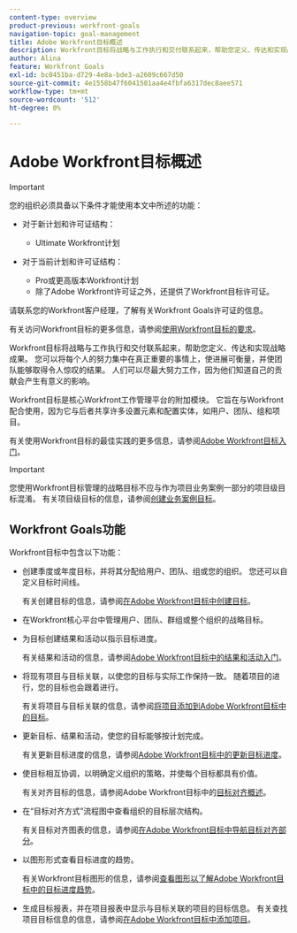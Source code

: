 ```yaml
---
content-type: overview
product-previous: workfront-goals
navigation-topic: goal-management
title: Adobe Workfront目标概述
description: Workfront目标将战略与工作执行和交付联系起来，帮助您定义、传达和实现战略成果。
author: Alina
feature: Workfront Goals
exl-id: bc0451ba-d729-4e8a-bde3-a2609c667d50
source-git-commit: 4e1558b47f6041501aa4e4fbfa6317dec8aee571
workflow-type: tm+mt
source-wordcount: '512'
ht-degree: 0%

---
```


# Adobe Workfront目标概述

<!--Audited: 4/2025-->

>[!IMPORTANT]
>
>您的组织必须具备以下条件才能使用本文中所述的功能：
>
>* 对于新计划和许可证结构：
>
>   * Ultimate Workfront计划
>    
>* 对于当前计划和许可证结构：
>
>   * Pro或更高版本Workfront计划
>   * 除了Adobe Workfront许可证之外，还提供了Workfront目标许可证。
>
>请联系您的Workfront客户经理，了解有关Workfront Goals许可证的信息。
> 
>有关访问Workfront目标的更多信息，请参阅[使用Workfront目标的要求](/help/quicksilver/workfront-goals/goal-management/access-needed-for-wf-goals.md)。

Workfront目标将战略与工作执行和交付联系起来，帮助您定义、传达和实现战略成果。 您可以将每个人的努力集中在真正重要的事情上，使进展可衡量，并使团队能够取得令人惊叹的结果。 人们可以尽最大努力工作，因为他们知道自己的贡献会产生有意义的影响。

Workfront目标是核心Workfront工作管理平台的附加模块。 它旨在与Workfront配合使用，因为它与后者共享许多设置元素和配置实体，如用户、团队、组和项目。

有关使用Workfront目标的最佳实践的更多信息，请参阅[Adobe Workfront目标入门](../../workfront-goals/goal-management/getting-started-with-wf-goals.md)。

>[!IMPORTANT]
>
>您使用Workfront目标管理的战略目标不应与作为项目业务案例一部分的项目级目标混淆。 有关项目级目标的信息，请参阅[创建业务案例目标](../../manage-work/projects/define-a-business-case/create-business-case-goals.md)。

## Workfront Goals功能

Workfront目标中包含以下功能：

* 创建季度或年度目标，并将其分配给用户、团队、组或您的组织。 您还可以自定义目标时间线。

  有关创建目标的信息，请参阅[在Adobe Workfront目标中创建目标](../../workfront-goals/goal-management/create-goals.md)。

* 在Workfront核心平台中管理用户、团队、群组或整个组织的战略目标。
* 为目标创建结果和活动以指示目标进度。

  有关结果和活动的信息，请参阅[Adobe Workfront目标中的结果和活动入门](../../workfront-goals/results-and-activities/get-started-with-results-and-activities.md)。

* 将现有项目与目标关联，以使您的目标与实际工作保持一致。 随着项目的进行，您的目标也会跟着进行。

  有关将项目与目标关联的信息，请参阅[将项目添加到Adobe Workfront目标中的目标](../../workfront-goals/results-and-activities/connect-projects-to-goals-overview.md)。

* 更新目标、结果和活动，使您的目标能够按计划完成。

  有关更新目标进度的信息，请参阅[Adobe Workfront目标中的更新目标进度](../../workfront-goals/goal-review-and-workfront-goals-sections/check-in-goals.md)。

* 使目标相互协调，以明确定义组织的策略，并使每个目标都具有价值。

  有关对齐目标的信息，请参阅Adobe Workfront目标中的[目标对齐概述](../../workfront-goals/goal-alignment/goal-alignment-overview.md)。

* 在“目标对齐方式”流程图中查看组织的目标层次结构。

  有关目标对齐图表的信息，请参阅[在Adobe Workfront目标中导航目标对齐部分](../../workfront-goals/goal-alignment/navigate-goal-alignment-chart.md)。

* 以图形形式查看目标进度的趋势。

  有关Workfront目标图形的信息，请参阅[查看图形以了解Adobe Workfront目标中的目标进度趋势](../../workfront-goals/goal-review-and-workfront-goals-sections/review-goal-graphs.md)。

* 生成目标报表，并在项目报表中显示与目标关联的项目的目标信息。 有关查找项目目标信息的信息，请参阅[在Adobe Workfront目标中添加项目](../../workfront-goals/results-and-activities/connect-projects-to-goals-overview.md)。


